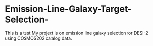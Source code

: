 # Emission-Line-Galaxy-Target-Selection-

This is a test 
My project is on emission line galaxy selection for DESI-2 using COSMOS202 catalog data. 
